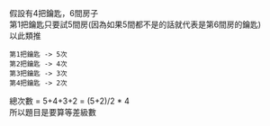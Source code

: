 假設有4把鑰匙，6間房子  
第1把鑰匙只要試5間房(因為如果5間都不是的話就代表是第6間房的鑰匙)  
以此類推  
```
第1把鑰匙 -> 5次
第2把鑰匙 -> 4次
第3把鑰匙 -> 3次
第4把鑰匙 -> 2次
```
總次數 = 5+4+3+2 = (5+2)/2 * 4  
所以題目是要算等差級數
